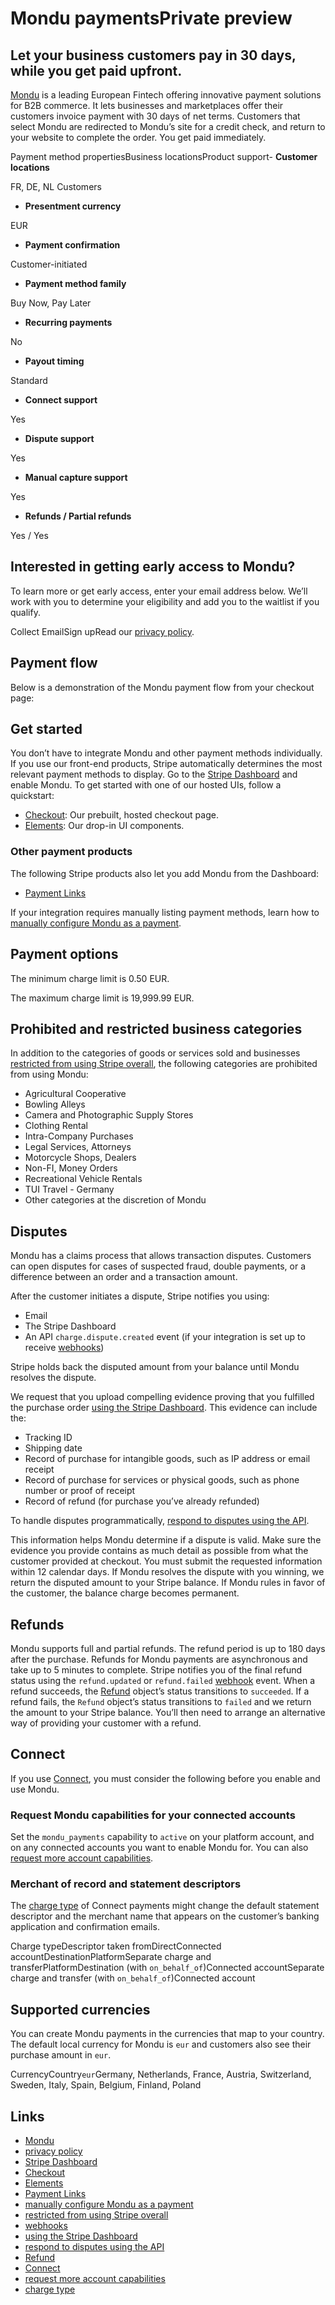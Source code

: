 # Mondu paymentsPrivate preview

## Let your business customers pay in 30 days, while you get paid upfront.

[Mondu](https://www.mondu.ai/) is a leading European Fintech offering innovative
payment solutions for B2B commerce. It lets businesses and marketplaces offer
their customers invoice payment with 30 days of net terms. Customers that select
Mondu are redirected to Mondu’s site for a credit check, and return to your
website to complete the order. You get paid immediately.

Payment method propertiesBusiness locationsProduct support- **Customer
locations**

FR, DE, NL Customers
- **Presentment currency**

EUR
- **Payment confirmation**

Customer-initiated
- **Payment method family**

Buy Now, Pay Later
- **Recurring payments**

No
- **Payout timing**

Standard
- **Connect support**

Yes
- **Dispute support**

Yes
- **Manual capture support**

Yes
- **Refunds / Partial refunds**

Yes / Yes

## Interested in getting early access to Mondu?

To learn more or get early access, enter your email address below. We’ll work
with you to determine your eligibility and add you to the waitlist if you
qualify.

Collect EmailSign upRead our [privacy policy](https://stripe.com/privacy).
## Payment flow

Below is a demonstration of the Mondu payment flow from your checkout page:

## Get started

You don’t have to integrate Mondu and other payment methods individually. If you
use our front-end products, Stripe automatically determines the most relevant
payment methods to display. Go to the [Stripe
Dashboard](https://dashboard.stripe.com/settings/payment_methods) and enable
Mondu. To get started with one of our hosted UIs, follow a quickstart:

- [Checkout](https://docs.stripe.com/checkout/quickstart): Our prebuilt, hosted
checkout page.
- [Elements](https://docs.stripe.com/payments/quickstart): Our drop-in UI
components.

### Other payment products

The following Stripe products also let you add Mondu from the Dashboard:

- [Payment Links](https://docs.stripe.com/payment-links)

If your integration requires manually listing payment methods, learn how to
[manually configure Mondu as a
payment](https://docs.stripe.com/payments/mondu/accept-a-payment).

## Payment options

The minimum charge limit is 0.50 EUR.

The maximum charge limit is 19,999.99 EUR.

## Prohibited and restricted business categories

In addition to the categories of goods or services sold and businesses
[restricted from using Stripe
overall](https://stripe.com/restricted-businesses), the following categories are
prohibited from using Mondu:

- Agricultural Cooperative
- Bowling Alleys
- Camera and Photographic Supply Stores
- Clothing Rental
- Intra-Company Purchases
- Legal Services, Attorneys
- Motorcycle Shops, Dealers
- Non-FI, Money Orders
- Recreational Vehicle Rentals
- TUI Travel - Germany
- Other categories at the discretion of Mondu

## Disputes

Mondu has a claims process that allows transaction disputes. Customers can open
disputes for cases of suspected fraud, double payments, or a difference between
an order and a transaction amount.

After the customer initiates a dispute, Stripe notifies you using:

- Email
- The Stripe Dashboard
- An API `charge.dispute.created` event (if your integration is set up to
receive [webhooks](https://docs.stripe.com/webhooks))

Stripe holds back the disputed amount from your balance until Mondu resolves the
dispute.

We request that you upload compelling evidence proving that you fulfilled the
purchase order [using the Stripe
Dashboard](https://docs.stripe.com/disputes/responding#respond). This evidence
can include the:

- Tracking ID
- Shipping date
- Record of purchase for intangible goods, such as IP address or email receipt
- Record of purchase for services or physical goods, such as phone number or
proof of receipt
- Record of refund (for purchase you’ve already refunded)

To handle disputes programmatically, [respond to disputes using the
API](https://docs.stripe.com/disputes/api).

This information helps Mondu determine if a dispute is valid. Make sure the
evidence you provide contains as much detail as possible from what the customer
provided at checkout. You must submit the requested information within 12
calendar days. If Mondu resolves the dispute with you winning, we return the
disputed amount to your Stripe balance. If Mondu rules in favor of the customer,
the balance charge becomes permanent.

## Refunds

Mondu supports full and partial refunds. The refund period is up to 180 days
after the purchase. Refunds for Mondu payments are asynchronous and take up to 5
minutes to complete. Stripe notifies you of the final refund status using the
`refund.updated` or `refund.failed` [webhook](https://docs.stripe.com/webhooks)
event. When a refund succeeds, the
[Refund](https://docs.stripe.com/api/refunds/object) object’s status transitions
to `succeeded`. If a refund fails, the `Refund` object’s status transitions to
`failed` and we return the amount to your Stripe balance. You’ll then need to
arrange an alternative way of providing your customer with a refund.

## Connect

If you use [Connect](https://docs.stripe.com/connect), you must consider the
following before you enable and use Mondu.

### Request Mondu capabilities for your connected accounts

Set the `mondu_payments` capability to `active` on your platform account, and on
any connected accounts you want to enable Mondu for. You can also [request more
account
capabilities](https://docs.stripe.com/connect/account-capabilities#requesting-unrequesting).

### Merchant of record and statement descriptors

The [charge type](https://docs.stripe.com/connect/charges) of Connect payments
might change the default statement descriptor and the merchant name that appears
on the customer’s banking application and confirmation emails.

Charge typeDescriptor taken fromDirectConnected
accountDestinationPlatformSeparate charge and transferPlatformDestination (with
`on_behalf_of`)Connected accountSeparate charge and transfer (with
`on_behalf_of`)Connected account
## Supported currencies

You can create Mondu payments in the currencies that map to your country. The
default local currency for Mondu is `eur` and customers also see their purchase
amount in `eur`.

CurrencyCountry`eur`Germany, Netherlands, France, Austria, Switzerland, Sweden,
Italy, Spain, Belgium, Finland, Poland

## Links

- [Mondu](https://www.mondu.ai/)
- [privacy policy](https://stripe.com/privacy)
- [Stripe Dashboard](https://dashboard.stripe.com/settings/payment_methods)
- [Checkout](https://docs.stripe.com/checkout/quickstart)
- [Elements](https://docs.stripe.com/payments/quickstart)
- [Payment Links](https://docs.stripe.com/payment-links)
- [manually configure Mondu as a
payment](https://docs.stripe.com/payments/mondu/accept-a-payment)
- [restricted from using Stripe
overall](https://stripe.com/restricted-businesses)
- [webhooks](https://docs.stripe.com/webhooks)
- [using the Stripe
Dashboard](https://docs.stripe.com/disputes/responding#respond)
- [respond to disputes using the API](https://docs.stripe.com/disputes/api)
- [Refund](https://docs.stripe.com/api/refunds/object)
- [Connect](https://docs.stripe.com/connect)
- [request more account
capabilities](https://docs.stripe.com/connect/account-capabilities#requesting-unrequesting)
- [charge type](https://docs.stripe.com/connect/charges)